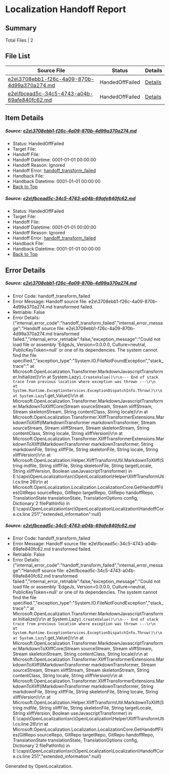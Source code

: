 # <a name='report-top'></a> Localization Handoff Report

## Summary
 Total Files | 2

## File List
 Source File | Status | Details 
 ----------- | ------ | ------- 
 [e2e\3708ebb1-f26c-4a09-870b-4d99a370a274.md](https://github.com/OpenLocalizationTest/oltest/blob/78b708c282b049768b27781dacfaff13daa0c5cf/e2e/3708ebb1-f26c-4a09-870b-4d99a370a274.md) | HandedOffFailed | [Details](#9046f52f29eab4c8b87da4efd2a16177efb04b091)
 [e2e\fbcead5c-34c5-4743-a04b-69afe840fc62.md](https://github.com/OpenLocalizationTest/oltest/blob/78b708c282b049768b27781dacfaff13daa0c5cf/e2e/fbcead5c-34c5-4743-a04b-69afe840fc62.md) | HandedOffFailed | [Details](#9174c21f8401352712f0f4666a274294550ec9072)

## Item Details
##### <a name='9046f52f29eab4c8b87da4efd2a16177efb04b091'></a> Source: [e2e\3708ebb1-f26c-4a09-870b-4d99a370a274.md](https://github.com/OpenLocalizationTest/oltest/blob/78b708c282b049768b27781dacfaff13daa0c5cf/e2e/3708ebb1-f26c-4a09-870b-4d99a370a274.md)
* Status: HandedOffFailed
* Target File: 
* Handoff File: 
* Handoff Datetime: 0001-01-01 00:00:00
* Handoff Reason: Ignored
* Handoff Error: [handoff_transform_failed](#9046f52f29eab4c8b87da4efd2a16177efb04b091handoff_transform_failed)
* Handback File: 
* Handback Datetime: 0001-01-01 00:00:00
* [Back to Top](#report-top)

##### <a name='9174c21f8401352712f0f4666a274294550ec9072'></a> Source: [e2e\fbcead5c-34c5-4743-a04b-69afe840fc62.md](https://github.com/OpenLocalizationTest/oltest/blob/78b708c282b049768b27781dacfaff13daa0c5cf/e2e/fbcead5c-34c5-4743-a04b-69afe840fc62.md)
* Status: HandedOffFailed
* Target File: 
* Handoff File: 
* Handoff Datetime: 0001-01-01 00:00:00
* Handoff Reason: Ignored
* Handoff Error: [handoff_transform_failed](#9174c21f8401352712f0f4666a274294550ec9072handoff_transform_failed)
* Handback File: 
* Handback Datetime: 0001-01-01 00:00:00
* [Back to Top](#report-top)


## Error Details
##### <a name='9046f52f29eab4c8b87da4efd2a16177efb04b091handoff_transform_failed'></a> Source: [e2e\3708ebb1-f26c-4a09-870b-4d99a370a274.md](#9046f52f29eab4c8b87da4efd2a16177efb04b091)
* Error Code: handoff_transform_failed
* Error Message: Handoff source file: e2e\3708ebb1-f26c-4a09-870b-4d99a370a274.md transformed failed.
* Retriable: False
* Error Details: {"internal_error_code":"handoff_transform_failed","internal_error_message":"Handoff source file: e2e\\3708ebb1-f26c-4a09-870b-4d99a370a274.md transformed failed.","internal_error_retriable":false,"exception_message":"Could not load file or assembly 'EdgeJs, Version=0.0.0.0, Culture=neutral, PublicKeyToken=null' or one of its dependencies. The system cannot find the file specified.","exception_type":"System.IO.FileNotFoundException","stack_trace":"   at Microsoft.OpenLocalization.Transformer.MarkdownJavascriptTransformer.Initialize()\r\n   at System.Lazy`1.CreateValue()\r\n--- End of stack trace from previous location where exception was thrown ---\r\n   at System.Runtime.ExceptionServices.ExceptionDispatchInfo.Throw()\r\n   at System.Lazy`1.get_Value()\r\n   at Microsoft.OpenLocalization.Transformer.MarkdownJavascriptTransformer.MarkdownToXliffCore(Stream sourceStream, Stream xliffStream, Stream skeletonStream, String contentClass, String locale)\r\n   at Microsoft.OpenLocalization.Transformer.XliffTransformerExtensions.MarkdownToXliff(IMarkdownTransformer markdownTransformer, Stream sourceStream, Stream xliffStream, Stream skeletonStream, String contentClass, String locale, String xliffVersion)\r\n   at Microsoft.OpenLocalization.Transformer.XliffTransformerExtensions.MarkdownToXliff(IMarkdownTransformer markdownTransformer, String markdownFile, String xliffFile, String skeletonFile, String locale, String xliffVersion)\r\n   at Microsoft.OpenLocalization.Helper.XliffTransformUtil.MarkdownToXliff(String mdfile, String xliffFile, String skeletonFile, String targetLocale, String xliffVersion, Boolean useJavascriptTransformer) in E:\\caps\\OpenLocalization\\src\\OpenLocalization\\Helper\\XliffTransformUtil.cs:line 26\r\n   at Microsoft.OpenLocalization.Localization.LocalizationCore.GetHandoffFiles(GitRepo sourceRepo, GitRepo targetRepo, GitRepo handoffRepo, TranslationState translationState, TranslationOptions config, Dictionary`2 filePathInfo) in E:\\caps\\OpenLocalization\\src\\OpenLocalization\\Localization\\HandoffCore.cs:line 251","extended_information":null}

##### <a name='9174c21f8401352712f0f4666a274294550ec9072handoff_transform_failed'></a> Source: [e2e\fbcead5c-34c5-4743-a04b-69afe840fc62.md](#9174c21f8401352712f0f4666a274294550ec9072)
* Error Code: handoff_transform_failed
* Error Message: Handoff source file: e2e\fbcead5c-34c5-4743-a04b-69afe840fc62.md transformed failed.
* Retriable: False
* Error Details: {"internal_error_code":"handoff_transform_failed","internal_error_message":"Handoff source file: e2e\\fbcead5c-34c5-4743-a04b-69afe840fc62.md transformed failed.","internal_error_retriable":false,"exception_message":"Could not load file or assembly 'EdgeJs, Version=0.0.0.0, Culture=neutral, PublicKeyToken=null' or one of its dependencies. The system cannot find the file specified.","exception_type":"System.IO.FileNotFoundException","stack_trace":"   at Microsoft.OpenLocalization.Transformer.MarkdownJavascriptTransformer.Initialize()\r\n   at System.Lazy`1.CreateValue()\r\n--- End of stack trace from previous location where exception was thrown ---\r\n   at System.Runtime.ExceptionServices.ExceptionDispatchInfo.Throw()\r\n   at System.Lazy`1.get_Value()\r\n   at Microsoft.OpenLocalization.Transformer.MarkdownJavascriptTransformer.MarkdownToXliffCore(Stream sourceStream, Stream xliffStream, Stream skeletonStream, String contentClass, String locale)\r\n   at Microsoft.OpenLocalization.Transformer.XliffTransformerExtensions.MarkdownToXliff(IMarkdownTransformer markdownTransformer, Stream sourceStream, Stream xliffStream, Stream skeletonStream, String contentClass, String locale, String xliffVersion)\r\n   at Microsoft.OpenLocalization.Transformer.XliffTransformerExtensions.MarkdownToXliff(IMarkdownTransformer markdownTransformer, String markdownFile, String xliffFile, String skeletonFile, String locale, String xliffVersion)\r\n   at Microsoft.OpenLocalization.Helper.XliffTransformUtil.MarkdownToXliff(String mdfile, String xliffFile, String skeletonFile, String targetLocale, String xliffVersion, Boolean useJavascriptTransformer) in E:\\caps\\OpenLocalization\\src\\OpenLocalization\\Helper\\XliffTransformUtil.cs:line 26\r\n   at Microsoft.OpenLocalization.Localization.LocalizationCore.GetHandoffFiles(GitRepo sourceRepo, GitRepo targetRepo, GitRepo handoffRepo, TranslationState translationState, TranslationOptions config, Dictionary`2 filePathInfo) in E:\\caps\\OpenLocalization\\src\\OpenLocalization\\Localization\\HandoffCore.cs:line 251","extended_information":null}


Generated by OpenLocalization.
